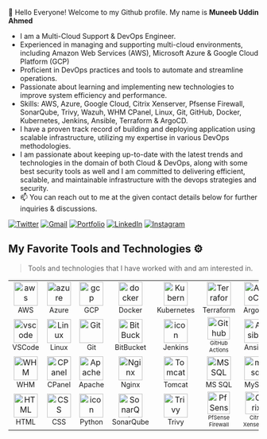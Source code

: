 👋 Hello Everyone! Welcome to my Github profile. My name is **Muneeb Uddin Ahmed**
-  I am a Multi-Cloud Support & DevOps Engineer.
-  Experienced in managing and supporting multi-cloud environments, including Amazon Web Services (AWS), Microsoft Azure & Google Cloud Platform (GCP)
-  Proficient in DevOps practices and tools to automate and streamline operations.
-  Passionate about learning and implementing new technologies to improve system efficiency and performance.
- Skills: AWS, Azure, Google Cloud, Citrix Xenserver, Pfsense Firewall, SonarQube, Trivy, Wazuh, WHM CPanel, Linux, Git, GitHub, Docker, Kubernetes, Jenkins, Ansible, Terraform & ArgoCD.
- I have a proven track record of building and deploying application using scalable infrastructure, utilizing my expertise in various DevOps methodologies.
- I am passionate about keeping up-to-date with the latest trends and technologies in the domain of both Cloud & DevOps, along with some best security tools as well and I am committed to delivering efficient, scalable, and maintainable infrastructure with the devops strategies and security.
- 📫 You can reach out to me at the given contact details below for further inquiries & discussions.


[![Twitter](https://img.shields.io/badge/Twitter-1DA1F2.svg?style=for-the-badge&logo=Twitter&logoColor=white)](https://twitter.com/muneeb_ahmed9)
[![Gmail](https://img.shields.io/badge/Email-EA4335.svg?style=for-the-badge&logo=Gmail&logoColor=white)](mailto:muneebuddinahmed97@gmail.com)
[![Portfolio](https://img.shields.io/badge/Portfolio-12100E.svg?style=for-the-badge&logo=D&logoColor=white)](https://muneebuddinahmed97.github.io/muneeb-portfolio/)
[![LinkedIn](https://img.shields.io/badge/LinkedIn-0077B5.svg?style=for-the-badge&logo=LinkedIn&logoColor=white)](https://www.linkedin.com/in/muneebahmed97/)
[![Instagram](https://img.shields.io/badge/Instagram-E4405F.svg?style=for-the-badge&logo=Instagram&logoColor=white)](https://www.instagram.com/muneeb_ahmed97/)




## My Favorite Tools and Technologies ⚙️ 

> Tools and technologies that I have worked with and am interested in.
<table>
    <tr>
    <td align="center" width="96">
        <img src="https://skillicons.dev/icons?i=aws" width="48" height="48" alt="aws" />
      <br><span style="font-size: 14px;">AWS</span>
    </td>
    <td align="center" width="96">
        <img src="https://skillicons.dev/icons?i=azure" width="48" height="48" alt="azure" />
      <br><span style="font-size: 14px;"> Azure</span>
    </td>
          <td align="center" width="96">
        <img src="https://skillicons.dev/icons?i=gcp" width="48" height="48" alt="gcp" />
      <br><span style="font-size: 14px;">GCP</span>
    </td>
        <td align="center" width="96">
        <img src="https://techstack-generator.vercel.app/docker-icon.svg" alt="docker" width="48" height="48" />
      <br><span style="font-size: 14px;">Docker</span>
    </td>
    <td align="center" width="96">
        <img src="https://techstack-generator.vercel.app/kubernetes-icon.svg" alt="Kubernetes" width="48" height="48" />
      <br><span style="font-size: 14px;">Kubernetes</span>
    </td>
          <td align="center" width="96">
        <img src="https://skillicons.dev/icons?i=terraform" width="48" height="48" alt="Terraform" />
      <br><span style="font-size: 14px;">Terraform</span>
    </td>
       <td align="center" width="96">
        <img src="https://icons-for-free.com/iff/png/512/argocd-1331550886883580947.png" width="48" height="48" alt="ArgoCD" />
      <br><span style="font-size: 14px;">ArgoCD</span>
    </td>
      </tr>
  <tr>
            <td align="center" width="96">
        <img src="https://skillicons.dev/icons?i=vscode" width="48" height="48" alt="vscode" />
      <br><span style="font-size: 14px;">VSCode</span>
    </td>
    <td align="center" width="96">
        <img src="https://skillicons.dev/icons?i=linux" alt="Linux" width="48" height="48" />
      <br><span style="font-size: 14px;">Linux</span>
    </td>
    <td align="center" width="96"> 
        <img src="https://user-images.githubusercontent.com/25181517/192108372-f71d70ac-7ae6-4c0d-8395-51d8870c2ef0.png" width="48" height="48" alt="Git" />
      <br><span style="font-size: 14px;">Git</span>
    </td>
    <td align="center" width="96">
        <img src="https://cdn.worldvectorlogo.com/logos/bitbucket-icon.svg" width="48" height="48" alt="BitBucket" />
      <br><span style="font-size: 14px;">BitBucket</span>
    </td>
    <td align="center" width="96">
        <img src="https://skillicons.dev/icons?i=jenkins" alt="icon" width="48" height="48" />
      <br><span style="font-size: 14px;">Jenkins</span>
    </td>
            <td align="center" width="92">
        <img src="https://skillicons.dev/icons?i=githubactions" width="45" height="45" alt="Github Actions" />
      <br><span style="font-size: 11px;">GitHub Actions</span>
    </td>
        <td align="center" width="96">
        <img src="https://upload.wikimedia.org/wikipedia/commons/2/24/Ansible_logo.svg" width="48" height="48" alt="Ansible" />
      <br><span style="font-size: 14px;">Ansible</span>
    </td>
  </tr>
  
  <tr>
        <td align="center" width="96">
        <img src="https://cpanel.net/wp-content/themes/cPbase/assets/img/logos/WHM_orange.svg" width="48" height="48" alt="WHM" />
      <br><span style="font-size: 14px;">WHM</span>
    </td>
    <td align="center" width="96">
        <img src="https://www.svgrepo.com/show/353612/cpanel.svg" width="48" height="48" alt="CPanel" />
      <br><span style="font-size: 14px;">CPanel</span>
    </td>
        <td align="center" width="96">
        <img src="https://www.logo.wine/a/logo/Apache_HTTP_Server/Apache_HTTP_Server-Logo.wine.svg" width="48" height="48" alt="Apache" />
      <br><span style="font-size: 14px;">Apache</span>
    </td>
    <td align="center" width="96">
        <img src="https://cdn.iconscout.com/icon/free/png-256/free-nginx-3521604-2945048.png?f=webp" width="48" height="48" alt="Nginx" />
      <br><span style="font-size: 14px;">Nginx</span>
    </td>
    <td align="center" width="96">
        <img src="https://www.logo.wine/a/logo/Apache_Tomcat/Apache_Tomcat-Logo.wine.svg" width="48" height="48" alt="Tomcat" />
      <br><span style="font-size: 14px;">Tomcat</span>
    </td>
        <td align="center" width="96">
        <img src="https://encrypted-tbn0.gstatic.com/images?q=tbn:ANd9GcSYVYJ4XL53FWe9quGVb_cFryEo8J3m2OeYdQ&s" width="48" height="48" alt="MS SQL" />
      <br><span style="font-size: 14px;">MS SQL</span>
    </td>
    <td align="center" width="96">
        <img src="https://skillicons.dev/icons?i=mysql" width="48" height="48" alt="mysql" />
      <br><span style="font-size: 14px;">MySQL</span>
    </td>

  </tr>
  

  <tr>
      <td align="center"  width="96">
        <img src="https://skillicons.dev/icons?i=html" width="48" height="48" alt="HTML" />
      <br><span style="font-size: 14px;">HTML</span>
    </td>
    <td align="center" width="96">
        <img src="https://skillicons.dev/icons?i=css" width="48" height="48" alt="CSS" />
      <br><span style="font-size: 14px;">CSS</span>
    </td>
        <td align="center" width="96">
      <a href="#macropower-tech">
        <img src="https://techstack-generator.vercel.app/python-icon.svg" alt="icon" width="48" height="48" />
      </a>
      <br><span style="font-size: 14px;">Python</span>
    </td>
        <td align="center" width="96">
        <img src="https://cdn.worldvectorlogo.com/logos/sonarqube.svg" width="48" height="48" alt="SonarQube" />
      <br><span style="font-size: 14px;">SonarQube</span>
    </td>
        <td align="center" width="96">
        <img src="https://k21academy.com/wp-content/uploads/2021/04/trivy-logo-shape.png" width="48" height="48" alt="Trivy" />
      <br><span style="font-size: 14px;">Trivy</span>
    </td>
        <td align="center" width="92">
        <img src="https://encrypted-tbn0.gstatic.com/images?q=tbn:ANd9GcR-LRmXo6Pa1TWoekkSLZPnXGYJC6vTWhq1-Q&s" width="45" height="45" alt="PfSense Firewall" />
      <br><span style="font-size: 11px;">PfSense Firewall</span>
    </td>
        <td align="center" width="92">
        <img src="https://cdn.worldvectorlogo.com/logos/citrix.svg" width="45" height="45" alt="Citrix Xenserver" />
      <br><span style="font-size: 11px;">Citrix Xenserver</span>
    </td>

  </tr>  
</table>
